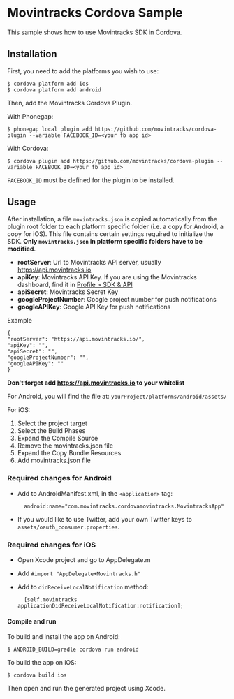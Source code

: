 Movintracks Cordova Sample
==========================

This sample shows how to use Movintracks SDK in Cordova.
 
Installation
------------
First, you need to add the platforms you wish to use:

    $ cordova platform add ios
    $ cordova platform add android
    
Then, add the Movintracks Cordova Plugin. 

With Phonegap:

    $ phonegap local plugin add https://github.com/movintracks/cordova-plugin --variable FACEBOOK_ID=<your fb app id>
    
With Cordova:

    $ cordova plugin add https://github.com/movintracks/cordova-plugin --variable FACEBOOK_ID=<your fb app id>

`FACEBOOK_ID` must be defined for the plugin to be installed.

Usage
----------

After installation, a file `movintracks.json` is copied automatically from the plugin root folder to each platform specific folder (i.e. a copy for Android, a copy for iOS). This file contains certain settings required to initialize the SDK. **Only `movintracks.json` in platform specific folders have to be modified**.

- **rootServer**: Url to Movintracks API server, usually https://api.movintracks.io
- **apiKey**: Movintracks API Key. If you are using the Movintracks dashboard, find it in [Profile > SDK & API](https://dashboard.movintracks.io/#/dashboard/apps/) 
- **apiSecret**: Movintracks Secret Key
- **googleProjectNumber**: Google project number for push notifications
- **googleAPIKey**: Google API Key for push notifications

Example 
 
    {
    "rootServer": "https://api.movintracks.io/", 
    "apiKey": "", 
    "apiSecret": "", 
    "googleProjectNumber": "", 
    "googleAPIKey": ""
    }
        
**Don't forget add https://api.movintracks.io to your whitelist**

For Android, you will find the file at: `yourProject/platforms/android/assets/`

For iOS:

  1. Select the project target
  2. Select the Build Phases
  3. Expand the Compile Source
  4. Remove the movintracks.json file
  5. Expand the Copy Bundle Resources
  6. Add movintracks.json file

### Required changes for Android 
- Add to AndroidManifest.xml, in the `<application>` tag:

        android:name="com.movintracks.cordovamovintracks.MovintracksApp"

- If you would like to use Twitter, add your own Twitter keys to `assets/oauth_consumer.properties`.

### Required changes for iOS
- Open Xcode project and go to AppDelegate.m
- Add `#import "AppDelegate+Movintracks.h"`
- Add to `didReceiveLocalNotification` method:

		[self.movintracks applicationDidReceiveLocalNotification:notification];

#### Compile and run 
    
To build and install the app on Android:

    $ ANDROID_BUILD=gradle cordova run android
    
To build the app on iOS:

    $ cordova build ios
    
Then open and run the generated project using Xcode. 